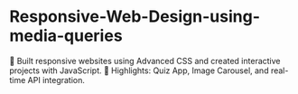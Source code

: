 # Responsive-Web-Design-using-media-queries
🚀 Built responsive websites using Advanced CSS and created interactive projects with JavaScript. 🎯 Highlights: Quiz App, Image Carousel, and real-time API integration.
